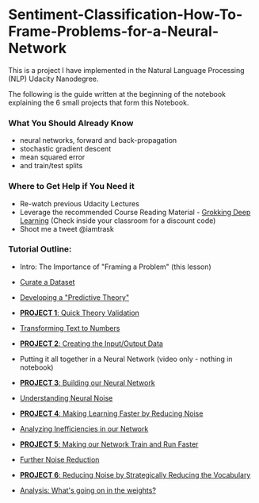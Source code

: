 # Sentiment-Classification-How-To-Frame-Problems-for-a-Neural-Network

This is a project I have implemented in the Natural Language Processing (NLP) Udacity Nanodegree.

The following is the guide written at the beginning of the notebook explaining the 6 small projects that form this Notebook.

### What You Should Already Know

- neural networks, forward and back-propagation
- stochastic gradient descent
- mean squared error
- and train/test splits

### Where to Get Help if You Need it
- Re-watch previous Udacity Lectures
- Leverage the recommended Course Reading Material - [Grokking Deep Learning](https://www.manning.com/books/grokking-deep-learning) (Check inside your classroom for a discount code)
- Shoot me a tweet @iamtrask


### Tutorial Outline:

- Intro: The Importance of "Framing a Problem" (this lesson)

- [Curate a Dataset](#lesson_1)
- [Developing a "Predictive Theory"](#lesson_2)
- [**PROJECT 1**: Quick Theory Validation](#project_1)


- [Transforming Text to Numbers](#lesson_3)
- [**PROJECT 2**: Creating the Input/Output Data](#project_2)


- Putting it all together in a Neural Network (video only - nothing in notebook)
- [**PROJECT 3**: Building our Neural Network](#project_3)


- [Understanding Neural Noise](#lesson_4)
- [**PROJECT 4**: Making Learning Faster by Reducing Noise](#project_4)


- [Analyzing Inefficiencies in our Network](#lesson_5)
- [**PROJECT 5**: Making our Network Train and Run Faster](#project_5)


- [Further Noise Reduction](#lesson_6)
- [**PROJECT 6**: Reducing Noise by Strategically Reducing the Vocabulary](#project_6)


- [Analysis: What's going on in the weights?](#lesson_7)
